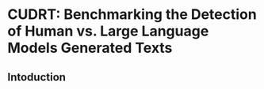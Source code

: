 # CUDRT: Benchmarking the Detection of Human vs. Large Language Models Generated Texts

## Intoduction
